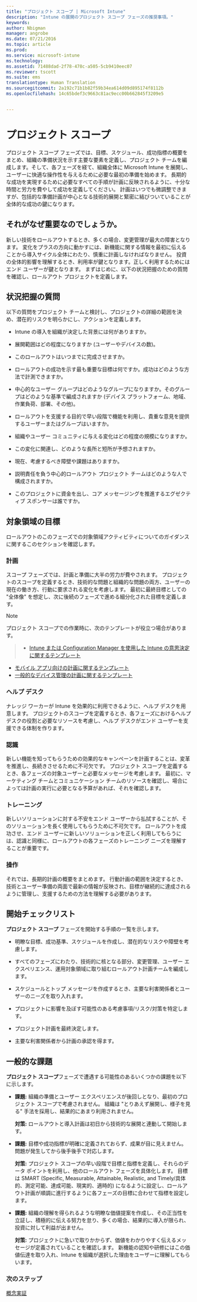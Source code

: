 ```yaml
---
title: "プロジェクト スコープ | Microsoft Intune"
description: "Intune の展開のプロジェクト スコープ フェーズの推奨事項。"
keywords: 
author: Nbigman
manager: angrobe
ms.date: 07/21/2016
ms.topic: article
ms.prod: 
ms.service: microsoft-intune
ms.technology: 
ms.assetid: 71488dad-2f78-478c-a505-5cb9410eec07
ms.reviewer: tscott
ms.suite: ems
translationtype: Human Translation
ms.sourcegitcommit: 2a192c71b1b82f59b34ea614d09d895174f8112b
ms.openlocfilehash: 14c65bdef3c9663c81ac9ecc00b662845f3209e5


---
```


# プロジェクト スコープ
プロジェクト スコープ フェーズでは、目標、スケジュール、成功指標の概要をまとめ、組織の準備状況を示す主要な要素を定義し、プロジェクト チームを編成します。そして、各フェーズを経て、組織全体に Microsoft Intune を展開し、ユーザーに快適な操作性を与えるために必要な最初の準備を始めます。
長期的な成功を実現するために必要なすべての手順が計画に反映されるように、十分な時間と労力を費やして成功を定義してください。 計画はいつでも微調整できますが、包括的な準備計画が中心となる技術的展開と緊密に結びついていることが全体的な成功の鍵になります。

## それがなぜ重要なのでしょうか。
新しい技術をロールアウトするとき、多くの場合、変更管理が最大の障害となります。 変化をプラスの方向に動かすには、新機能に関する情報を最初に伝えることから導入サイクル全体にわたり、慎重に計画しなければなりません。 投資の全体的影響を理解するとき、利用率が鍵となります。正しく利用するためにはエンド ユーザーが鍵となります。
まずはじめに、以下の状況把握のための質問を確認し、ロールアウト プロジェクトを定義します。

## 状況把握の質問
以下の質問をプロジェクト チームと検討し、プロジェクトの詳細の範囲を決め、潜在的リスクを明らかにし、アクションを定義します。

-   Intune の導入を組織が決定した背景には何がありますか。

-   展開範囲はどの程度になりますか (ユーザーやデバイスの数)。
-   このロールアウトはいつまでに完成させますか。

-   ロールアウトの成功を示す最も重要な目標は何ですか。成功はどのような方法で計測できますか。

-   中心的なユーザー グループはどのようなグループになりますか。そのグループはどのような基準で編成されますか (デバイス プラットフォーム、地域、作業負荷、部署、その他)。

-   ロールアウトを支援する目的で早い段階で機能を利用し、貴重な意見を提供するユーザーまたはグループはいますか。

-   組織やユーザー コミュニティに与える変化はどの程度の規模になりますか。

-   この変化に関連し、どのような長所と短所が予想されますか。

-   現在、考慮するべき障壁や課題はありますか。

-   説明責任を負う中心的ロールアウト プロジェクト チームはどのような人で構成されますか。

-   このプロジェクトに資金を出し、コア メッセージングを推進するエグゼクティブ スポンサーは誰ですか。

## 対象領域の目標
ロールアウトのこのフェーズでの対象領域アクティビティについてのガイダンスに関するこのセクションを確認します。

### 計画

スコープ フェーズでは、計画と準備に大半の労力が費やされます。 プロジェクトのスコープを定義するとき、技術的な問題と組織的な問題の両方、ユーザーの現在の働き方、行動に要求される変化を考慮します。 最初に最終目標としての "全体像" を想定し、次に後続のフェーズで進める細分化された目標を定義します。


 > [!NOTE]
 >
 > プロジェクト スコープでの作業時に、次のテンプレートが役立つ場合があります。
 > > - [Intune または Configuration Manager を使用した Intune の意思決定に関するテンプレート](https://gallery.technet.microsoft.com/Intune-or-Intune-with-900e8a78)
 > - [モバイル アプリ向けの計画に関するテンプレート](https://gallery.technet.microsoft.com/Mobile-app-planning-18689d59)
>- [一般的なデバイス管理の計画に関するテンプレート](https://gallery.technet.microsoft.com/General-device-management-334c3792)

### ヘルプ デスク
ナレッジ ワーカーが Intune を効果的に利用できるように、ヘルプ デスクを用意します。 プロジェクトのスコープを定義するとき、各フェーズにおけるヘルプ デスクの役割と必要なリソースを考慮し、ヘルプ デスクがエンド ユーザーを支援できる体制を作ります。

### 認識
新しい機能を知ってもらうための効果的なキャンペーンを計画することは、変革を推進し、長続きさせるために不可欠です。 プロジェクト スコープを定義するとき、各フェーズの対象ユーザーと必要なメッセージを考慮します。 最初に、マーケティング チームとコミュニケーション チームのリソースを確認し、場合によっては計画の実行に必要となる予算があれば、それを確認します。

### トレーニング
新しいソリューションに対する不安をエンド ユーザーから払拭することが、そのソリューションを長く使用してもらうために不可欠です。 ロールアウトを成功させ、エンド ユーザーに新しいソリューションを正しく利用してもらうには、認識と同様に、ロールアウトの各フェーズのトレーニング ニーズを理解することが重要です。

### 操作
それでは、長期的計画の概要をまとめます。 行動計画の範囲を決定するとき、技術とユーザー準備の両面で最新の情報が反映され、目標が継続的に達成されるように管理し、支援するための方法を理解する必要があります。

## 開始チェックリスト
**プロジェクト スコープ** フェーズを開始する手順の一覧を示します。

-   明瞭な目標、成功基準、スケジュールを作成し、潜在的なリスクや障壁を考慮します。

-   すべてのフェーズにわたり、技術的に核となる部分、変更管理、ユーザー エクスペリエンス、運用対象領域に取り組むロールアウト計画チームを編成します。

-   スケジュールとトップ メッセージを作成するとき、主要な利害関係者とユーザーのニーズを取り入れます。

-   プロジェクトに影響を及ぼす可能性のある考慮事項/リスク/対策を特定します。

-   プロジェクト計画を最終決定します。

-   主要な利害関係者から計画の承認を得ます。

## 一般的な課題
**プロジェクト スコープ**フェーズで遭遇する可能性のあるいくつかの課題を以下に示します。

-   **課題:** 組織の準備とユーザー エクスペリエンスが後回しとなり、最初のプロジェクト スコープで考慮されません。 組織は "とりあえず展開し、様子を見る" 手法を採用し、結果的にあまり利用されません。

    **対策:** ロールアウトと導入計画は初日から技術的な展開と連動して開始します。

-   **課題:** 目標や成功指標が明確に定義されておらず、成果が目に見えません。問題が発生してから後手後手で対応します。

    **対策:** プロジェクト スコープの早い段階で目標と指標を定義し、それらのデータ ポイントを利用し、他のロールアウト フェーズを具体化します。 目標は SMART (Specific, Measurable, Attainable, Realistic, and Timely/具体的、測定可能、達成可能、現実的、適時的) になるように設定し、ロールアウト計画が順調に進行するように各フェーズの目標に合わせて指標を設定します。

-   **課題:** 組織の理解を得られるような明瞭な価値提案を作成し、その正当性を立証し、積極的に伝える努力を怠り、多くの場合、結果的に導入が限られ、投資に対して利益が出ません。

    **対策:** プロジェクトに急いで取りかからず、価値をわかりやすく伝えるメッセージが定義されていることを確認します。 新機能の認知や研修にはこの価値伝達を取り入れ、Intune を組織が選択した理由をユーザーに理解してもらいます。

### 次のステップ
[概念実証](proof-of-concept.md)



<!--HONumber=Jul16_HO4-->


